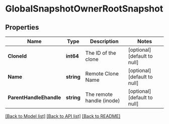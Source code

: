 # GlobalSnapshotOwnerRootSnapshot

## Properties
Name | Type | Description | Notes
------------ | ------------- | ------------- | -------------
**CloneId** | **int64** | The ID of the clone | [optional] [default to null]
**Name** | **string** | Remote Clone Name | [optional] [default to null]
**ParentHandleEhandle** | **string** | The remote handle (inode) | [optional] [default to null]

[[Back to Model list]](../README.md#documentation-for-models) [[Back to API list]](../README.md#documentation-for-api-endpoints) [[Back to README]](../README.md)

